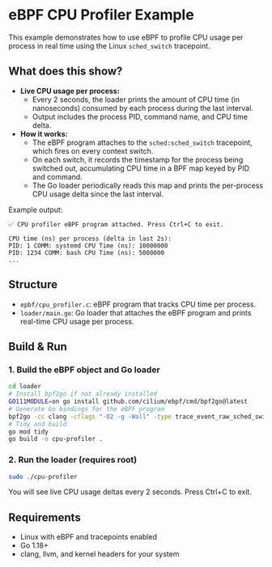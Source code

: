 # eBPF CPU Profiler Example

This example demonstrates how to use eBPF to profile CPU usage per process in real time using the Linux `sched_switch` tracepoint.

## What does this show?

- **Live CPU usage per process:**
	- Every 2 seconds, the loader prints the amount of CPU time (in nanoseconds) consumed by each process during the last interval.
	- Output includes the process PID, command name, and CPU time delta.
- **How it works:**
	- The eBPF program attaches to the `sched:sched_switch` tracepoint, which fires on every context switch.
	- On each switch, it records the timestamp for the process being switched out, accumulating CPU time in a BPF map keyed by PID and command.
	- The Go loader periodically reads this map and prints the per-process CPU usage delta since the last interval.

Example output:
```
✅ CPU profiler eBPF program attached. Press Ctrl+C to exit.

CPU time (ns) per process (delta in last 2s):
PID: 1 COMM: systemd CPU Time (ns): 10000000
PID: 1234 COMM: bash CPU Time (ns): 5000000
...
```

## Structure
- `epbf/cpu_profiler.c`: eBPF program that tracks CPU time per process.
- `loader/main.go`: Go loader that attaches the eBPF program and prints real-time CPU usage per process.

## Build & Run

### 1. Build the eBPF object and Go loader

```sh
cd loader
# Install bpf2go if not already installed
GO111MODULE=on go install github.com/cilium/ebpf/cmd/bpf2go@latest
# Generate Go bindings for the eBPF program
bpf2go -cc clang -cflags "-O2 -g -Wall" -type trace_event_raw_sched_switch CpuProfiler ../epbf/cpu_profiler.c -- -I/usr/include
# Tidy and build
go mod tidy
go build -o cpu-profiler .
```

### 2. Run the loader (requires root)

```sh
sudo ./cpu-profiler
```

You will see live CPU usage deltas every 2 seconds. Press Ctrl+C to exit.

## Requirements
- Linux with eBPF and tracepoints enabled
- Go 1.18+
- clang, llvm, and kernel headers for your system
